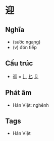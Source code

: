 # 迎

## Nghĩa

* (sước ngang)
* (v) đón tiếp

## Cấu trúc
* 迎 = [辶](辶.md) [匕](匕.md) [卩](卩.md)

## Phát âm

* Hán Việt: nghênh

## Tags
* Hán Việt

<script>window.HANZI_FIELD='迎';</script>
